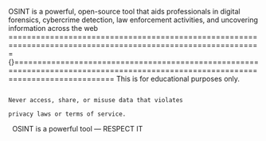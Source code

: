 OSINT is a powerful, open-source tool that aids professionals in digital forensics, cybercrime detection, law enforcement activities, and uncovering information across the web
============================================================================================================={}==================================================================================================================================
                                                                                             This is for educational purposes only.


                                                                                        Never access, share, or misuse data that violates 
                                                                                                privacy laws or terms of service.
 
                                                                                              OSINT is a powerful tool — RESPECT IT
